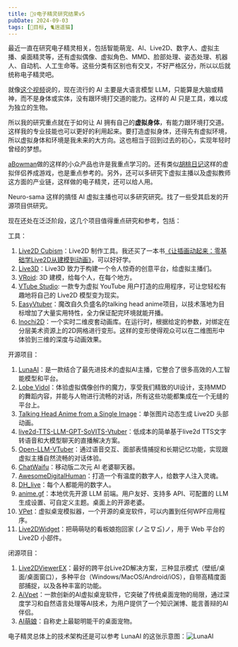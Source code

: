 ```yaml
---
title: 🧚‍♀️电子精灵研究结果v5
pubDate: 2024-09-03
tags: [📆目标, 🐈逍遥猫]
---
```


最近一直在研究电子精灵相关，包括智能萌宠、AI、Live2D、数字人、虚拟主播、桌面精灵等，还有虚拟偶像、虚拟角色、MMD、脸部处理、姿态处理、机器人、自动机、人工生命等。这些分类有区别也有交叉，不好严格区分，所以以后就统称电子精灵吧。

就像[这个视频]说的，现在流行的 AI 主要是大语言模型 LLM，只能算是大脑或精神，而不是身体或实体，没有跟环境打交道的能力。这样的 AI 只是工具，难以成为独立的生物。

所以我的研究重点就在于如何让 AI 拥有自己的**虚拟身体**，有能力跟环境打交道。这样我的专业技能也可以更好的利用起来。要打造虚拟身体，还得先有虚拟环境，所以虚拟身体和环境是我未来的大方向。这也相当于回到过去的初心，实现年轻时曾经的梦想。

[aBowman]做的这样的小众产品也许是我重点学习的。还有类似[胡桃日记]这样的虚拟伴侣养成游戏，也是重点参考的。另外，还可以多研究下虚拟主播以及虚拟教师这方面的产业链，这样做的电子精灵，还可以给人用。

Neuro-sama 这样的搞怪 AI 虚拟主播也可以多研究研究。找了一些受其启发的开源项目供研究。

现在还处在泛泛阶段，这几个项目值得重点研究和参考，包括：

工具：

1. [Live2D Cubism]：Live2D 制作工具。我还买了一本书[《让插画动起来：零基础学Live2D从建模到动画》]，可以好好学。
2. [Live3D]：Live3D 致力于构建一个令人惊奇的创意平台，给虚拟主播们。
3. [VRoid]: 3D 建模，给每个人，在每个地方。
4. [VTube Studio]: 一款专为虚拟 YouTube 用户打造的应用程序，可让您轻松有趣地将自己的 Live2D 模型变为现实。
5. [EasyVtuber]：魔改自久负盛名的talking head anime项目，以技术落地为目标增加了大量实用特性，全力保证配完环境就能开播。
6. [Inochi2D]：一个实时二维皮套动画库。在运行时，根据给定的参数，对绑定在分层美术资源上的2D网格进行变形。这样的变形使得观众可以在二维图形中体验到三维的深度与动画效果。

开源项目：

1. [LunaAI]：是一款结合了最先进技术的虚拟AI主播，它整合了很多高效的人工智能模型和平台。
2. [Lobe Vidol]：体验虚拟偶像创作的魔力，享受我们精致的UI设计，支持MMD的舞蹈内容，并能与人物进行流畅的对话，所有这些功能都集成在一个无缝的平台上。
3. [Talking Head Anime from a Single Image]：单张图片动态生成 Live2D 头部动画。
4. [live2d-TTS-LLM-GPT-SoVITS-Vtuber]：低成本的简单基于live2d TTS文字转语音和大模型聊天的直播解决方案。
5. [Open-LLM-VTuber]：通过语音交互、面部表情捕捉和长期记忆功能，实现跟虚拟主播自然流畅的对话体验。
6. [ChatWaifu]：移动版二次元 AI 老婆聊天器。
7. [AwesomeDigitalHuman]：打造一个有温度的数字人，给数字人注入灵魂。
8. [DH_live]：每个人都能用的数字人。
9. [anime.gf]：本地优先开源 LLM 前端。用户友好、支持多 API、可配置的 LLM 生成设置、可自定义主题。桌面上的开源老婆。
10. [VPet]：虚拟桌宠模拟器，一个开源的桌宠软件，可以内置到任何WPF应用程序。
11. [Live2DWidget]：把萌萌哒的看板娘抱回家 (ノ≧∇≦)ノ，用于 Web 平台的 Live2D 小部件。

闭源项目：

1. [Live2DViewerEX]：最好的跨平台Live2D解决方案，三种显示模式（壁纸/桌面/桌面窗口），多种平台（Windows/MacOS/Android/iOS），自带高精度面部捕捉，以及各种丰富的功能。
2. [AiVpet]：一款创新的AI虚拟桌宠软件，它突破了传统桌面宠物的局限，通过深度学习和自然语言处理等AI技术，为用户提供了一个知识渊博、能言善辩的AI伴侣。
3. [AI萌娘]：自称史上最聪明能干的桌面宠物。

电子精灵总体上的技术架构还是可以参考 LunaAI 的这张示意图：![LunaAI](/images/luna-ai.png)


[这个视频]: https://www.bilibili.com/video/BV1pDsjegEtf/
[aBowman]: https://www.abowman.com/
[胡桃日记]: https://hutaodiary.com/

[Live2D Cubism]: https://www.live2d.com/
[《让插画动起来：零基础学Live2D从建模到动画》]: https://book.douban.com/subject/36730744/
[Live3D]: https://live3d.io/
[VRoid]: https://vroid.com/en
[VTube Studio]: https://denchisoft.com/
[EasyVtuber]: https://github.com/yuyuyzl/EasyVtuber
[Inochi2D]: https://github.com/Inochi2D/inochi2d

[LunaAI]: https://ikaros521.eu.org/site/
[Lobe Vidol]: https://github.com/lobehub/lobe-vidol
[Talking Head Anime from a Single Image]: https://pkhungurn.github.io/talking-head-anime-4/
[live2d-TTS-LLM-GPT-SoVITS-Vtuber]: https://github.com/v3ucn/live2d-TTS-LLM-GPT-SoVITS-Vtuber
[Open-LLM-VTuber]: https://github.com/t41372/Open-LLM-VTuber
[ChatWaifu]: https://github.com/Voine/ChatWaifu_Mobile
[AwesomeDigitalHuman]: https://github.com/wan-h/awesome-digital-human-live2d
[DH_live]: https://github.com/kleinlee/DH_live
[anime.gf]: https://www.anime.gf/
[VPet]: https://github.com/LorisYounger/VPet
[Live2DWidget]: https://github.com/stevenjoezhang/live2d-widget

[Live2DViewerEX]: https://store.steampowered.com/app/616720/Live2DViewerEX/
[AiVpet]: https://www.vpetai.com/
[AI萌娘]: https://store.steampowered.com/app/2331610/AI/
